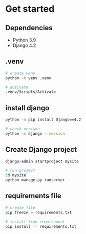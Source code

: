 
# Get started
## Dependencies
- Python 3.9
- Django 4.2

##  .venv
```bash
# create venv
python -m venv .venv

# activate
.venv/Scripts/Activate
```

## install django
```bash
python -m pip install Django==4.2

# check verison
python -m django --version
```

## Create Django project
```bash
django-admin startproject mysite

# run project
cd mysite
python manage.py runserver
```

## requirements file
```bash
# create file
pip freeze > requirements.txt

# install from requirement
pip install -r requirements.txt
```